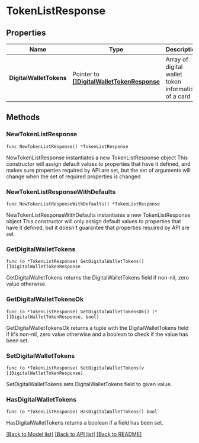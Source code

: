 # TokenListResponse

## Properties

Name | Type | Description | Notes
------------ | ------------- | ------------- | -------------
**DigitalWalletTokens** | Pointer to [**[]DigitalWalletTokenResponse**](DigitalWalletTokenResponse.md) | Array of digital wallet token information of a card | [optional] 

## Methods

### NewTokenListResponse

`func NewTokenListResponse() *TokenListResponse`

NewTokenListResponse instantiates a new TokenListResponse object
This constructor will assign default values to properties that have it defined,
and makes sure properties required by API are set, but the set of arguments
will change when the set of required properties is changed

### NewTokenListResponseWithDefaults

`func NewTokenListResponseWithDefaults() *TokenListResponse`

NewTokenListResponseWithDefaults instantiates a new TokenListResponse object
This constructor will only assign default values to properties that have it defined,
but it doesn't guarantee that properties required by API are set

### GetDigitalWalletTokens

`func (o *TokenListResponse) GetDigitalWalletTokens() []DigitalWalletTokenResponse`

GetDigitalWalletTokens returns the DigitalWalletTokens field if non-nil, zero value otherwise.

### GetDigitalWalletTokensOk

`func (o *TokenListResponse) GetDigitalWalletTokensOk() (*[]DigitalWalletTokenResponse, bool)`

GetDigitalWalletTokensOk returns a tuple with the DigitalWalletTokens field if it's non-nil, zero value otherwise
and a boolean to check if the value has been set.

### SetDigitalWalletTokens

`func (o *TokenListResponse) SetDigitalWalletTokens(v []DigitalWalletTokenResponse)`

SetDigitalWalletTokens sets DigitalWalletTokens field to given value.

### HasDigitalWalletTokens

`func (o *TokenListResponse) HasDigitalWalletTokens() bool`

HasDigitalWalletTokens returns a boolean if a field has been set.


[[Back to Model list]](../README.md#documentation-for-models) [[Back to API list]](../README.md#documentation-for-api-endpoints) [[Back to README]](../README.md)


